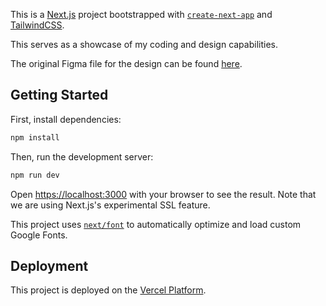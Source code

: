This is a [Next.js](https://nextjs.org/) project bootstrapped with [`create-next-app`](https://github.com/vercel/next.js/tree/canary/packages/create-next-app) and [TailwindCSS](https://tailwindcss.com/).

This serves as a showcase of my coding and design capabilities.

The original Figma file for the design can be found [here](https://www.figma.com/file/AQtHb9dPx1zBTHUAL9bVhH/Buffer-application-website?type=design&node-id=15%3A142&mode=design&t=5oe2ogsCTf5Flki3-1).

## Getting Started

First, install dependencies:

```bash
npm install
```

Then, run the development server:

```bash
npm run dev
```

Open [https://localhost:3000](https://localhost:3000) with your browser to see the result. Note that we are using Next.js's experimental SSL feature.

This project uses [`next/font`](https://nextjs.org/docs/basic-features/font-optimization) to automatically optimize and load custom Google Fonts.

## Deployment

This project is deployed on the [Vercel Platform](https://vercel.com/).
